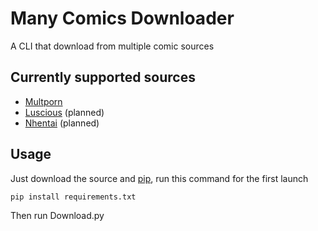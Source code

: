 # Many Comics Downloader

A CLI that download from multiple comic sources

## Currently supported sources

* [Multporn](https://multporn.net/)
* [Luscious](https://luscious.net/) (planned)
* [Nhentai](https://nhentai.net/) (planned)

## Usage

Just download the source and [pip](https://pip.pypa.io/en/stable/), run this command for the first launch

``` bash
pip install requirements.txt
```

Then run Download.py
